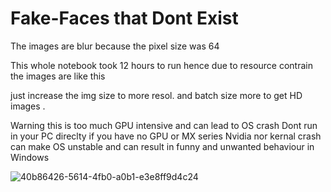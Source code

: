 # Fake-Faces that Dont Exist

 The images are blur because the pixel size was 64 

 This whole notebook took 12 hours to run hence due to resource 
 contrain the images are like this 


 just increase the img size to more resol. and batch size more 
 to get HD images .

 Warning this is too much GPU intensive and can lead to OS crash
 Dont run in your PC direclty if you have no GPU or MX series Nvidia 
 nor kernal crash can make OS unstable and can result in funny and unwanted behaviour in Windows 



![40b86426-5614-4fb0-a0b1-e3e8ff9d4c24](https://github.com/user-attachments/assets/69bfa281-165a-4cfd-9d53-c29011d224ea)
